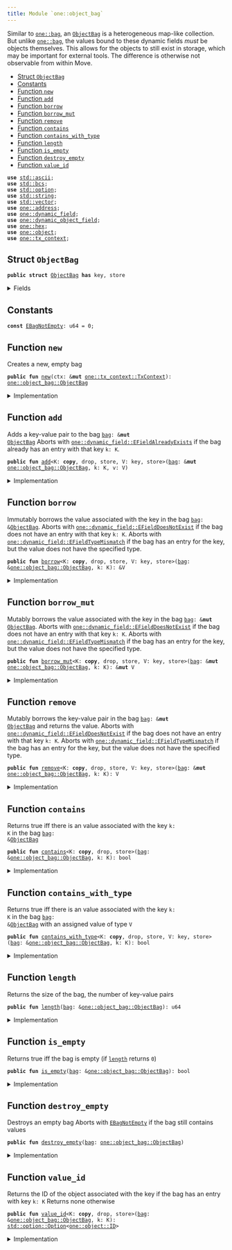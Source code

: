 ```yaml
---
title: Module `one::object_bag`
---
```


Similar to <code><a href="../sui/bag.md#sui_bag">one::bag</a></code>, an <code><a href="../sui/object_bag.md#sui_object_bag_ObjectBag">ObjectBag</a></code> is a heterogeneous map-like collection. But unlike
<code><a href="../sui/bag.md#sui_bag">one::bag</a></code>, the values bound to these dynamic fields _must_ be objects themselves. This allows
for the objects to still exist in storage, which may be important for external tools.
The difference is otherwise not observable from within Move.


-  [Struct `ObjectBag`](#sui_object_bag_ObjectBag)
-  [Constants](#@Constants_0)
-  [Function `new`](#sui_object_bag_new)
-  [Function `add`](#sui_object_bag_add)
-  [Function `borrow`](#sui_object_bag_borrow)
-  [Function `borrow_mut`](#sui_object_bag_borrow_mut)
-  [Function `remove`](#sui_object_bag_remove)
-  [Function `contains`](#sui_object_bag_contains)
-  [Function `contains_with_type`](#sui_object_bag_contains_with_type)
-  [Function `length`](#sui_object_bag_length)
-  [Function `is_empty`](#sui_object_bag_is_empty)
-  [Function `destroy_empty`](#sui_object_bag_destroy_empty)
-  [Function `value_id`](#sui_object_bag_value_id)


<pre><code><b>use</b> <a href="../std/ascii.md#std_ascii">std::ascii</a>;
<b>use</b> <a href="../std/bcs.md#std_bcs">std::bcs</a>;
<b>use</b> <a href="../std/option.md#std_option">std::option</a>;
<b>use</b> <a href="../std/string.md#std_string">std::string</a>;
<b>use</b> <a href="../std/vector.md#std_vector">std::vector</a>;
<b>use</b> <a href="../sui/address.md#sui_address">one::address</a>;
<b>use</b> <a href="../sui/dynamic_field.md#sui_dynamic_field">one::dynamic_field</a>;
<b>use</b> <a href="../sui/dynamic_object_field.md#sui_dynamic_object_field">one::dynamic_object_field</a>;
<b>use</b> <a href="../sui/hex.md#sui_hex">one::hex</a>;
<b>use</b> <a href="../sui/object.md#sui_object">one::object</a>;
<b>use</b> <a href="../sui/tx_context.md#sui_tx_context">one::tx_context</a>;
</code></pre>



<a name="sui_object_bag_ObjectBag"></a>

## Struct `ObjectBag`



<pre><code><b>public</b> <b>struct</b> <a href="../sui/object_bag.md#sui_object_bag_ObjectBag">ObjectBag</a> <b>has</b> key, store
</code></pre>



<details>
<summary>Fields</summary>


<dl>
<dt>
<code>id: <a href="../sui/object.md#sui_object_UID">one::object::UID</a></code>
</dt>
<dd>
 the ID of this bag
</dd>
<dt>
<code>size: u64</code>
</dt>
<dd>
 the number of key-value pairs in the bag
</dd>
</dl>


</details>

<a name="@Constants_0"></a>

## Constants


<a name="sui_object_bag_EBagNotEmpty"></a>



<pre><code><b>const</b> <a href="../sui/object_bag.md#sui_object_bag_EBagNotEmpty">EBagNotEmpty</a>: u64 = 0;
</code></pre>



<a name="sui_object_bag_new"></a>

## Function `new`

Creates a new, empty bag


<pre><code><b>public</b> <b>fun</b> <a href="../sui/object_bag.md#sui_object_bag_new">new</a>(ctx: &<b>mut</b> <a href="../sui/tx_context.md#sui_tx_context_TxContext">one::tx_context::TxContext</a>): <a href="../sui/object_bag.md#sui_object_bag_ObjectBag">one::object_bag::ObjectBag</a>
</code></pre>



<details>
<summary>Implementation</summary>


<pre><code><b>public</b> <b>fun</b> <a href="../sui/object_bag.md#sui_object_bag_new">new</a>(ctx: &<b>mut</b> TxContext): <a href="../sui/object_bag.md#sui_object_bag_ObjectBag">ObjectBag</a> {
    <a href="../sui/object_bag.md#sui_object_bag_ObjectBag">ObjectBag</a> {
        id: <a href="../sui/object.md#sui_object_new">object::new</a>(ctx),
        size: 0,
    }
}
</code></pre>



</details>

<a name="sui_object_bag_add"></a>

## Function `add`

Adds a key-value pair to the bag <code><a href="../sui/bag.md#sui_bag">bag</a>: &<b>mut</b> <a href="../sui/object_bag.md#sui_object_bag_ObjectBag">ObjectBag</a></code>
Aborts with <code><a href="../sui/dynamic_field.md#sui_dynamic_field_EFieldAlreadyExists">one::dynamic_field::EFieldAlreadyExists</a></code> if the bag already has an entry with
that key <code>k: K</code>.


<pre><code><b>public</b> <b>fun</b> <a href="../sui/object_bag.md#sui_object_bag_add">add</a>&lt;K: <b>copy</b>, drop, store, V: key, store&gt;(<a href="../sui/bag.md#sui_bag">bag</a>: &<b>mut</b> <a href="../sui/object_bag.md#sui_object_bag_ObjectBag">one::object_bag::ObjectBag</a>, k: K, v: V)
</code></pre>



<details>
<summary>Implementation</summary>


<pre><code><b>public</b> <b>fun</b> <a href="../sui/object_bag.md#sui_object_bag_add">add</a>&lt;K: <b>copy</b> + drop + store, V: key + store&gt;(<a href="../sui/bag.md#sui_bag">bag</a>: &<b>mut</b> <a href="../sui/object_bag.md#sui_object_bag_ObjectBag">ObjectBag</a>, k: K, v: V) {
    ofield::add(&<b>mut</b> <a href="../sui/bag.md#sui_bag">bag</a>.id, k, v);
    <a href="../sui/bag.md#sui_bag">bag</a>.size = <a href="../sui/bag.md#sui_bag">bag</a>.size + 1;
}
</code></pre>



</details>

<a name="sui_object_bag_borrow"></a>

## Function `borrow`

Immutably borrows the value associated with the key in the bag <code><a href="../sui/bag.md#sui_bag">bag</a>: &<a href="../sui/object_bag.md#sui_object_bag_ObjectBag">ObjectBag</a></code>.
Aborts with <code><a href="../sui/dynamic_field.md#sui_dynamic_field_EFieldDoesNotExist">one::dynamic_field::EFieldDoesNotExist</a></code> if the bag does not have an entry with
that key <code>k: K</code>.
Aborts with <code><a href="../sui/dynamic_field.md#sui_dynamic_field_EFieldTypeMismatch">one::dynamic_field::EFieldTypeMismatch</a></code> if the bag has an entry for the key, but
the value does not have the specified type.


<pre><code><b>public</b> <b>fun</b> <a href="../sui/borrow.md#sui_borrow">borrow</a>&lt;K: <b>copy</b>, drop, store, V: key, store&gt;(<a href="../sui/bag.md#sui_bag">bag</a>: &<a href="../sui/object_bag.md#sui_object_bag_ObjectBag">one::object_bag::ObjectBag</a>, k: K): &V
</code></pre>



<details>
<summary>Implementation</summary>


<pre><code><b>public</b> <b>fun</b> <a href="../sui/borrow.md#sui_borrow">borrow</a>&lt;K: <b>copy</b> + drop + store, V: key + store&gt;(<a href="../sui/bag.md#sui_bag">bag</a>: &<a href="../sui/object_bag.md#sui_object_bag_ObjectBag">ObjectBag</a>, k: K): &V {
    ofield::borrow(&<a href="../sui/bag.md#sui_bag">bag</a>.id, k)
}
</code></pre>



</details>

<a name="sui_object_bag_borrow_mut"></a>

## Function `borrow_mut`

Mutably borrows the value associated with the key in the bag <code><a href="../sui/bag.md#sui_bag">bag</a>: &<b>mut</b> <a href="../sui/object_bag.md#sui_object_bag_ObjectBag">ObjectBag</a></code>.
Aborts with <code><a href="../sui/dynamic_field.md#sui_dynamic_field_EFieldDoesNotExist">one::dynamic_field::EFieldDoesNotExist</a></code> if the bag does not have an entry with
that key <code>k: K</code>.
Aborts with <code><a href="../sui/dynamic_field.md#sui_dynamic_field_EFieldTypeMismatch">one::dynamic_field::EFieldTypeMismatch</a></code> if the bag has an entry for the key, but
the value does not have the specified type.


<pre><code><b>public</b> <b>fun</b> <a href="../sui/object_bag.md#sui_object_bag_borrow_mut">borrow_mut</a>&lt;K: <b>copy</b>, drop, store, V: key, store&gt;(<a href="../sui/bag.md#sui_bag">bag</a>: &<b>mut</b> <a href="../sui/object_bag.md#sui_object_bag_ObjectBag">one::object_bag::ObjectBag</a>, k: K): &<b>mut</b> V
</code></pre>



<details>
<summary>Implementation</summary>


<pre><code><b>public</b> <b>fun</b> <a href="../sui/object_bag.md#sui_object_bag_borrow_mut">borrow_mut</a>&lt;K: <b>copy</b> + drop + store, V: key + store&gt;(<a href="../sui/bag.md#sui_bag">bag</a>: &<b>mut</b> <a href="../sui/object_bag.md#sui_object_bag_ObjectBag">ObjectBag</a>, k: K): &<b>mut</b> V {
    ofield::borrow_mut(&<b>mut</b> <a href="../sui/bag.md#sui_bag">bag</a>.id, k)
}
</code></pre>



</details>

<a name="sui_object_bag_remove"></a>

## Function `remove`

Mutably borrows the key-value pair in the bag <code><a href="../sui/bag.md#sui_bag">bag</a>: &<b>mut</b> <a href="../sui/object_bag.md#sui_object_bag_ObjectBag">ObjectBag</a></code> and returns the value.
Aborts with <code><a href="../sui/dynamic_field.md#sui_dynamic_field_EFieldDoesNotExist">one::dynamic_field::EFieldDoesNotExist</a></code> if the bag does not have an entry with
that key <code>k: K</code>.
Aborts with <code><a href="../sui/dynamic_field.md#sui_dynamic_field_EFieldTypeMismatch">one::dynamic_field::EFieldTypeMismatch</a></code> if the bag has an entry for the key, but
the value does not have the specified type.


<pre><code><b>public</b> <b>fun</b> <a href="../sui/object_bag.md#sui_object_bag_remove">remove</a>&lt;K: <b>copy</b>, drop, store, V: key, store&gt;(<a href="../sui/bag.md#sui_bag">bag</a>: &<b>mut</b> <a href="../sui/object_bag.md#sui_object_bag_ObjectBag">one::object_bag::ObjectBag</a>, k: K): V
</code></pre>



<details>
<summary>Implementation</summary>


<pre><code><b>public</b> <b>fun</b> <a href="../sui/object_bag.md#sui_object_bag_remove">remove</a>&lt;K: <b>copy</b> + drop + store, V: key + store&gt;(<a href="../sui/bag.md#sui_bag">bag</a>: &<b>mut</b> <a href="../sui/object_bag.md#sui_object_bag_ObjectBag">ObjectBag</a>, k: K): V {
    <b>let</b> v = ofield::remove(&<b>mut</b> <a href="../sui/bag.md#sui_bag">bag</a>.id, k);
    <a href="../sui/bag.md#sui_bag">bag</a>.size = <a href="../sui/bag.md#sui_bag">bag</a>.size - 1;
    v
}
</code></pre>



</details>

<a name="sui_object_bag_contains"></a>

## Function `contains`

Returns true iff there is an value associated with the key <code>k: K</code> in the bag <code><a href="../sui/bag.md#sui_bag">bag</a>: &<a href="../sui/object_bag.md#sui_object_bag_ObjectBag">ObjectBag</a></code>


<pre><code><b>public</b> <b>fun</b> <a href="../sui/object_bag.md#sui_object_bag_contains">contains</a>&lt;K: <b>copy</b>, drop, store&gt;(<a href="../sui/bag.md#sui_bag">bag</a>: &<a href="../sui/object_bag.md#sui_object_bag_ObjectBag">one::object_bag::ObjectBag</a>, k: K): bool
</code></pre>



<details>
<summary>Implementation</summary>


<pre><code><b>public</b> <b>fun</b> <a href="../sui/object_bag.md#sui_object_bag_contains">contains</a>&lt;K: <b>copy</b> + drop + store&gt;(<a href="../sui/bag.md#sui_bag">bag</a>: &<a href="../sui/object_bag.md#sui_object_bag_ObjectBag">ObjectBag</a>, k: K): bool {
    ofield::exists_&lt;K&gt;(&<a href="../sui/bag.md#sui_bag">bag</a>.id, k)
}
</code></pre>



</details>

<a name="sui_object_bag_contains_with_type"></a>

## Function `contains_with_type`

Returns true iff there is an value associated with the key <code>k: K</code> in the bag <code><a href="../sui/bag.md#sui_bag">bag</a>: &<a href="../sui/object_bag.md#sui_object_bag_ObjectBag">ObjectBag</a></code>
with an assigned value of type <code>V</code>


<pre><code><b>public</b> <b>fun</b> <a href="../sui/object_bag.md#sui_object_bag_contains_with_type">contains_with_type</a>&lt;K: <b>copy</b>, drop, store, V: key, store&gt;(<a href="../sui/bag.md#sui_bag">bag</a>: &<a href="../sui/object_bag.md#sui_object_bag_ObjectBag">one::object_bag::ObjectBag</a>, k: K): bool
</code></pre>



<details>
<summary>Implementation</summary>


<pre><code><b>public</b> <b>fun</b> <a href="../sui/object_bag.md#sui_object_bag_contains_with_type">contains_with_type</a>&lt;K: <b>copy</b> + drop + store, V: key + store&gt;(<a href="../sui/bag.md#sui_bag">bag</a>: &<a href="../sui/object_bag.md#sui_object_bag_ObjectBag">ObjectBag</a>, k: K): bool {
    ofield::exists_with_type&lt;K, V&gt;(&<a href="../sui/bag.md#sui_bag">bag</a>.id, k)
}
</code></pre>



</details>

<a name="sui_object_bag_length"></a>

## Function `length`

Returns the size of the bag, the number of key-value pairs


<pre><code><b>public</b> <b>fun</b> <a href="../sui/object_bag.md#sui_object_bag_length">length</a>(<a href="../sui/bag.md#sui_bag">bag</a>: &<a href="../sui/object_bag.md#sui_object_bag_ObjectBag">one::object_bag::ObjectBag</a>): u64
</code></pre>



<details>
<summary>Implementation</summary>


<pre><code><b>public</b> <b>fun</b> <a href="../sui/object_bag.md#sui_object_bag_length">length</a>(<a href="../sui/bag.md#sui_bag">bag</a>: &<a href="../sui/object_bag.md#sui_object_bag_ObjectBag">ObjectBag</a>): u64 {
    <a href="../sui/bag.md#sui_bag">bag</a>.size
}
</code></pre>



</details>

<a name="sui_object_bag_is_empty"></a>

## Function `is_empty`

Returns true iff the bag is empty (if <code><a href="../sui/object_bag.md#sui_object_bag_length">length</a></code> returns <code>0</code>)


<pre><code><b>public</b> <b>fun</b> <a href="../sui/object_bag.md#sui_object_bag_is_empty">is_empty</a>(<a href="../sui/bag.md#sui_bag">bag</a>: &<a href="../sui/object_bag.md#sui_object_bag_ObjectBag">one::object_bag::ObjectBag</a>): bool
</code></pre>



<details>
<summary>Implementation</summary>


<pre><code><b>public</b> <b>fun</b> <a href="../sui/object_bag.md#sui_object_bag_is_empty">is_empty</a>(<a href="../sui/bag.md#sui_bag">bag</a>: &<a href="../sui/object_bag.md#sui_object_bag_ObjectBag">ObjectBag</a>): bool {
    <a href="../sui/bag.md#sui_bag">bag</a>.size == 0
}
</code></pre>



</details>

<a name="sui_object_bag_destroy_empty"></a>

## Function `destroy_empty`

Destroys an empty bag
Aborts with <code><a href="../sui/object_bag.md#sui_object_bag_EBagNotEmpty">EBagNotEmpty</a></code> if the bag still contains values


<pre><code><b>public</b> <b>fun</b> <a href="../sui/object_bag.md#sui_object_bag_destroy_empty">destroy_empty</a>(<a href="../sui/bag.md#sui_bag">bag</a>: <a href="../sui/object_bag.md#sui_object_bag_ObjectBag">one::object_bag::ObjectBag</a>)
</code></pre>



<details>
<summary>Implementation</summary>


<pre><code><b>public</b> <b>fun</b> <a href="../sui/object_bag.md#sui_object_bag_destroy_empty">destroy_empty</a>(<a href="../sui/bag.md#sui_bag">bag</a>: <a href="../sui/object_bag.md#sui_object_bag_ObjectBag">ObjectBag</a>) {
    <b>let</b> <a href="../sui/object_bag.md#sui_object_bag_ObjectBag">ObjectBag</a> { id, size } = <a href="../sui/bag.md#sui_bag">bag</a>;
    <b>assert</b>!(size == 0, <a href="../sui/object_bag.md#sui_object_bag_EBagNotEmpty">EBagNotEmpty</a>);
    id.delete()
}
</code></pre>



</details>

<a name="sui_object_bag_value_id"></a>

## Function `value_id`

Returns the ID of the object associated with the key if the bag has an entry with key <code>k: K</code>
Returns none otherwise


<pre><code><b>public</b> <b>fun</b> <a href="../sui/object_bag.md#sui_object_bag_value_id">value_id</a>&lt;K: <b>copy</b>, drop, store&gt;(<a href="../sui/bag.md#sui_bag">bag</a>: &<a href="../sui/object_bag.md#sui_object_bag_ObjectBag">one::object_bag::ObjectBag</a>, k: K): <a href="../std/option.md#std_option_Option">std::option::Option</a>&lt;<a href="../sui/object.md#sui_object_ID">one::object::ID</a>&gt;
</code></pre>



<details>
<summary>Implementation</summary>


<pre><code><b>public</b> <b>fun</b> <a href="../sui/object_bag.md#sui_object_bag_value_id">value_id</a>&lt;K: <b>copy</b> + drop + store&gt;(<a href="../sui/bag.md#sui_bag">bag</a>: &<a href="../sui/object_bag.md#sui_object_bag_ObjectBag">ObjectBag</a>, k: K): Option&lt;ID&gt; {
    ofield::id(&<a href="../sui/bag.md#sui_bag">bag</a>.id, k)
}
</code></pre>



</details>
